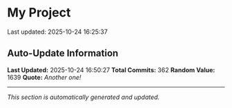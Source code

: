 # My Project


Last updated: 2025-10-24 16:25:37

















































































































































































































































































































































































































































































































































































































































































































































































## Auto-Update Information

**Last Updated:** 2025-10-24 16:50:27
**Total Commits:** 362
**Random Value:** 1639
**Quote:** _Another one!_

---
_This section is automatically generated and updated._